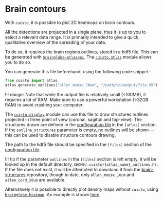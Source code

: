 # Brain contours
With `cuisto`, it is possible to plot 2D heatmaps on brain contours.

All the detections are projected in a single plane, thus it is up to you to select a relevant data range. It is primarily intended to give a quick, qualitative overview of the spreading of your data.

To do so, it requires the brain regions outlines, stored in a hdf5 file. This can be generated with [`brainglobe-atlasapi`](https://brainglobe.info/documentation/brainglobe-atlasapi/index.html#brainglobe-atlas-api-brainglobe-atlasapi). The [`cuisto.atlas`](api-atlas.md) module allows you to do so.

You can generate this file beforehand, using the following code snippet :
```python
from cuisto import atlas
atlas.generate_outlines("allen_mouse_10um", "/path/to/output/file.h5")
```

!!! danger
    Note that while the output file is relatively small (<100MB), it requires a lot of RAM. Make sure to use a powerful workstation (>32GB RAM) to avoid crashing your computer.

The [`cuisto.display`](api-display.md) module can use this file to draw structures outlines projected in three point of view (coronal, sagittal and top-view). The structures drawn are defined in the [configuration file](main-configuration-files.md#configtoml) in the `[atlas]` section. If the `outline_structures` parameter is empty, no outlines will be shown -- this can be used to disable structure contours drawing.

The path to the hdf5 file should be specified in the `[files]` section of the [configuration file](main-configuration-files.md#configtoml).

!!! tip
    If the parameter `outlines` in the `[files]` section is left empty, it will be looked up in the default directory, `$HOME/.cuisto/{atlas_name}_outlines.h5`.
    If the file does not exist, it will be attempted to download it from the [brain-structures](https://github.com/TeamNCMC/brain-structures/) repository, though to date, only `allen_mouse_10um` and `allen_cord_20um` are available. 

Alternatively it is possible to directly plot density maps without `cuisto`, using [`brainglobe-heatmap`](https://brainglobe.info/documentation/brainglobe-heatmap/index.html#brainglobe-heatmap). An example is shown [here](demo_notebooks/density_map.ipynb).